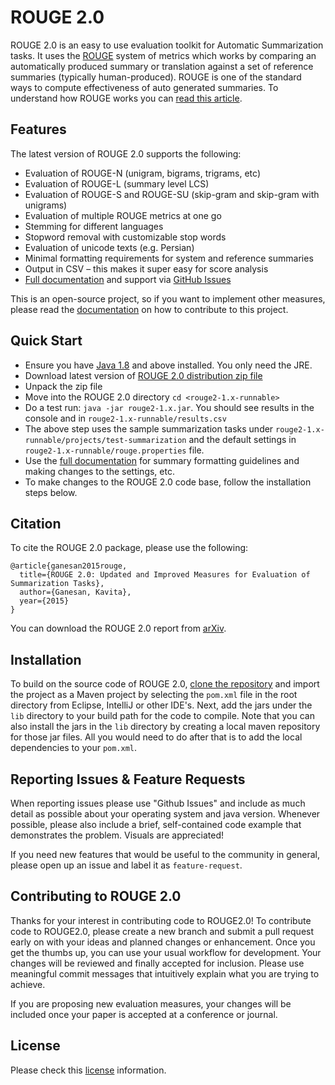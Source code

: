 # ROUGE 2.0

ROUGE 2.0 is an easy to use evaluation toolkit for Automatic Summarization tasks. It uses the [ROUGE](http://www.aclweb.org/anthology/W04-1013) system of metrics which works by comparing an automatically produced summary or translation against a set of reference summaries (typically human-produced). ROUGE is one of the standard ways to compute effectiveness of auto generated summaries. To understand how ROUGE works you can [read this article](http://kavita-ganesan.com/what-is-rouge-and-how-it-works-for-evaluation-of-summaries/#.W5LhLJNKidt/).


## Features

The latest version of ROUGE 2.0 supports the following:

* Evaluation of ROUGE-N (unigram, bigrams, trigrams, etc)
* Evaluation of ROUGE-L (summary level LCS)
* Evaluation of ROUGE-S and ROUGE-SU (skip-gram and skip-gram with unigrams)
* Evaluation of multiple ROUGE metrics at one go
* Stemming for different languages
* Stopword removal with customizable stop words
* Evaluation of unicode texts (e.g. Persian)
* Minimal formatting requirements for system and reference summaries
* Output in CSV – this makes it super easy for score analysis
* [Full documentation](https://github.com/kavgan/ROUGE-2.0/blob/master/docs/usage-documentation.md) and support via [GitHub Issues](https://github.com/kavgan/ROUGE-2.0/issues) 

This is an open-source project, so if you want to implement other measures, please read the [documentation](https://github.com/kavgan/ROUGE-2.0#contributing-to-rouge-20) on how to contribute to this project.  

## Quick Start
* Ensure you have [Java 1.8](https://java.com/en/download/) and above installed. You only need the JRE.
* Download latest version of [ROUGE 2.0 distribution zip file](https://github.com/kavgan/ROUGE-2.0/tree/master/versions)
* Unpack the zip file
* Move into the ROUGE 2.0 directory `cd <rouge2-1.x-runnable>`
* Do a test run: `java -jar rouge2-1.x.jar`. You should see results in the console and in `rouge2-1.x-runnable/results.csv`
* The above step uses the sample summarization tasks under `rouge2-1.x-runnable/projects/test-summarization` and the default settings in `rouge2-1.x-runnable/rouge.properties` file.
* Use the [full documentation](https://github.com/kavgan/ROUGE-2.0/blob/master/docs/usage-documentation.md) for summary formatting guidelines and making changes to the settings, etc.
* To make changes to the ROUGE 2.0 code base, follow the installation steps below.


## Citation

To cite the ROUGE 2.0 package, please use the following:

```
@article{ganesan2015rouge,
  title={ROUGE 2.0: Updated and Improved Measures for Evaluation of Summarization Tasks},
  author={Ganesan, Kavita},
  year={2015}
}
```

You can download the ROUGE 2.0 report from [arXiv](https://arxiv.org/abs/1803.01937). 

## Installation

To build on the source code of ROUGE 2.0, [clone the repository](https://github.com/kavgan/ROUGE-2.0.git) and import the project as a Maven project by selecting the `pom.xml` file in the root directory from Eclipse, IntelliJ or other IDE's. Next, add the jars under the `lib` directory to your build path for the code to compile. Note that you can also install the jars in the `lib` directory by creating a local maven repository for those jar files. All you would need to do after that is to add the local dependencies to your `pom.xml`.




## Reporting Issues & Feature Requests

When reporting issues please use "Github Issues" and include as much detail as possible about your operating system and java version. Whenever possible, please also include a brief, self-contained code example that demonstrates the problem. Visuals are appreciated!

If you need new features that would be useful to the community in general, please open up an issue and label it as `feature-request`.

## Contributing to ROUGE 2.0

Thanks for your interest in contributing code to ROUGE2.0! To contribute code to ROUGE2.0, please create a new branch and submit a pull request early on with your ideas and planned changes or enhancement. Once you get the thumbs up, you can use your usual workflow for development. Your changes will be reviewed and finally accepted for inclusion. Please use meaningful commit messages that intuitively explain what you are trying to achieve.

If you are proposing new evaluation measures, your changes will be included once your paper is accepted at a conference or journal.

## License
Please check this [license](https://github.com/kavgan/ROUGE-2.0/blob/master/LICENSE) information.
